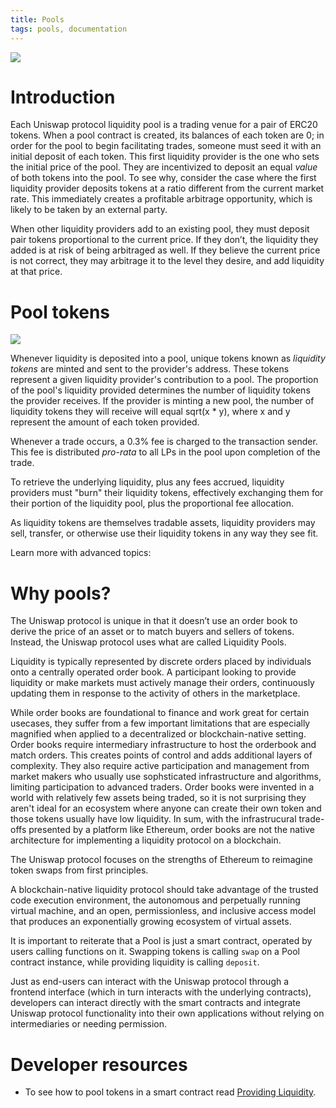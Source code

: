 ```yaml
---
title: Pools
tags: pools, documentation
---
```


![](images/anatomy.jpg)

# Introduction

Each Uniswap protocol liquidity pool is a trading venue for a pair of ERC20 tokens. When a pool contract is created, its balances of each token are 0; in order for the pool to begin facilitating trades, someone must seed it with an initial deposit of each token. This first liquidity provider is the one who sets the initial price of the pool. They are incentivized to deposit an equal _value_ of both tokens into the pool. To see why, consider the case where the first liquidity provider deposits tokens at a ratio different from the current market rate. This immediately creates a profitable arbitrage opportunity, which is likely to be taken by an external party.

When other liquidity providers add to an existing pool, they must deposit pair tokens proportional to the current price. If they don’t, the liquidity they added is at risk of being arbitraged as well. If they believe the current price is not correct, they may arbitrage it to the level they desire, and add liquidity at that price.

# Pool tokens

![](images/lp.jpg)

Whenever liquidity is deposited into a pool, unique tokens known as _liquidity tokens_ are minted and sent to the provider's address. These tokens represent a given liquidity provider's contribution to a pool. The proportion of the pool's liquidity provided determines the number of liquidity tokens the provider receives. If the provider is minting a new pool, the number of liquidity tokens they will receive will equal sqrt(x \* y), where x and y represent the amount of each token provided.

Whenever a trade occurs, a 0.3% fee is charged to the transaction sender. This fee is distributed _pro-rata_ to all LPs in the pool upon completion of the trade.

To retrieve the underlying liquidity, plus any fees accrued, liquidity providers must "burn" their liquidity tokens, effectively exchanging them for their portion of the liquidity pool, plus the proportional fee allocation.

As liquidity tokens are themselves tradable assets, liquidity providers may sell, transfer, or otherwise use their liquidity tokens in any way they see fit.

Learn more with advanced topics:

<InlineBoxLink title="Understanding Returns" to="docs/v2/advanced-topics/understanding-returns" />
<InlineBoxLink title="Fees" to="docs/v2/advanced-topics/fees" />

# Why pools?

The Uniswap protocol is unique in that it doesn’t use an order book to derive the price of an asset or to match buyers and sellers of tokens. Instead, the Uniswap protocol uses what are called Liquidity Pools.

Liquidity is typically represented by discrete orders placed by individuals onto a centrally operated order book. A participant looking to provide liquidity or make markets must actively manage their orders, continuously updating them in response to the activity of others in the marketplace.

While order books are foundational to finance and work great for certain usecases, they suffer from a few important limitations that are especially magnified when applied to a decentralized or blockchain-native setting. Order books require intermediary infrastructure to host the orderbook and match orders. This creates points of control and adds additional layers of complexity. They also require active participation and management from market makers who usually use sophsticated infrastructure and algorithms, limiting participation to advanced traders. Order books were invented in a world with relatively few assets being traded, so it is not surprising they aren't ideal for an ecosystem where anyone can create their own token and those tokens usually have low liquidity. In sum, with the infrastrucural trade-offs presented by a platform like Ethereum, order books are not the native architecture for implementing a liquidity protocol on a blockchain.

The Uniswap protocol focuses on the strengths of Ethereum to reimagine token swaps from first principles.

A blockchain-native liquidity protocol should take advantage of the trusted code execution environment, the autonomous and perpetually running virtual machine, and an open, permissionless, and inclusive access model that produces an exponentially growing ecosystem of virtual assets.

<!-- Enter Uniswap and its underlying core mechanism of Liquidity Pools.

The goal of a liquidity provider is to earn fees from making markets (enabling the trading) for some asset. Instead of requiring liquidity providers to place discrete orders onto an order book, the Uniswap protocol combines (or pools) all available liquidity between two tokens in an Ethereum smart contract called a Liquidity Pool.

A liquidity pool is an autonomous program (smart contract) that holds a supply of two different tokens and enforces a novel set of rules about how those tokens can be added or removed.

These rules enable functionality one might expect from a token liquidity protocol.

Users can swap one token for another by depositing a token into one side of the pool and withdrawing tokens from the other side. The price is determined automatically by the pool based on a predetermined formula.

Liquidity providers can earn fees by supplying an equal proportion of tokens to the pool. -->

It is important to reiterate that a Pool is just a smart contract, operated by users calling functions on it. Swapping tokens is calling `swap` on a Pool contract instance, while providing liquidity is calling `deposit`.

Just as end-users can interact with the Uniswap protocol through a frontend interface (which in turn interacts with the underlying contracts), developers can interact directly with the smart contracts and integrate Uniswap protocol functionality into their own applications without relying on intermediaries or needing permission.

# Developer resources

- To see how to pool tokens in a smart contract read [Providing Liquidity](/docs/v2/smart-contract-integration/providing-liquidity/).
